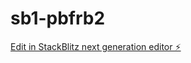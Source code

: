 # sb1-pbfrb2

[Edit in StackBlitz next generation editor ⚡️](https://stackblitz.com/~/github.com/Praphul123/sb1-pbfrb2)